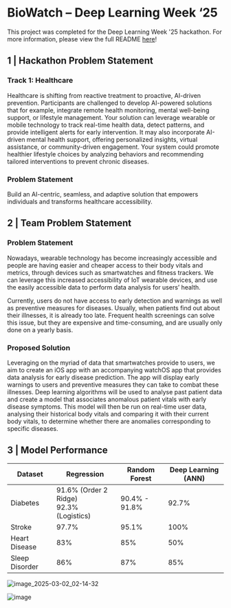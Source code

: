 # BioWatch – Deep Learning Week ‘25

This project was completed for the Deep Learning Week '25 hackathon. For more information, please view the full README [here](<BioWatch README.pdf>)!

## 1 | Hackathon Problem Statement
### Track 1: Healthcare 

Healthcare is shifting from reactive treatment to proactive, AI-driven prevention. Participants are challenged to develop AI-powered solutions that for example, integrate remote health monitoring, mental well-being support, or lifestyle management. Your solution can leverage wearable or mobile technology to track real-time health data, detect patterns, and provide intelligent alerts for early intervention. It may also incorporate AI-driven mental health support, offering personalized insights, virtual assistance, or community-driven engagement. Your system could promote healthier lifestyle choices by analyzing behaviors and recommending tailored interventions to prevent chronic diseases. 

### Problem Statement

Build an AI-centric, seamless, and adaptive solution that empowers individuals and transforms healthcare accessibility.

## 2 | Team Problem Statement
### Problem Statement

Nowadays, wearable technology has become increasingly accessible and people are having easier and cheaper access to their body vitals and metrics, through devices such as smartwatches and fitness trackers. We can leverage this increased accessibility of IoT wearable devices, and use the easily accessible data to perform data analysis for users’ health. 

Currently, users do not have access to early detection and warnings as well as preventive measures for diseases. Usually, when patients find out about their illnesses, it is already too late. Frequent health screenings can solve this issue, but they are expensive and time-consuming, and are usually only done on a yearly basis.

### Proposed Solution

Leveraging on the myriad of data that smartwatches provide to users, we aim to create an iOS app with an accompanying watchOS app that provides data analysis for early disease prediction. The app will display early warnings to users and preventive measures they can take to combat these illnesses. Deep learning algorithms will be used to analyse past patient data and create a model that associates anomalous patient vitals with early disease symptoms. This model will then be run on real-time user data, analysing their historical body vitals and comparing it with their current body vitals, to determine whether there are anomalies corresponding to specific diseases.

## 3 | Model Performance

| Dataset         | Regression                     | Random Forest       | Deep Learning (ANN) |
|---------------|--------------------------------|---------------------|----------------------|
| Diabetes       | 91.6% (Order 2 Ridge) <br> 92.3% (Logistics) | 90.4% - 91.8%       | 92.7%                |
| Stroke         | 97.7%                          | 95.1%               | 100%                 |
| Heart Disease | 83%                            | 85%                 | 50%                  |
| Sleep Disorder | 86%                            | 87%                 | 85%                  |


![image_2025-03-02_02-14-32](https://github.com/user-attachments/assets/7d65b921-411d-4bc3-8804-3444f4d23aec)

![image](https://github.com/user-attachments/assets/13fb4b1b-5073-4fdb-831b-0e85cbbb4b5a)


